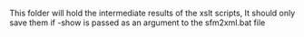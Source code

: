 This folder will hold the intermediate results of the xslt scripts,
It should only save them if -show is passed as an argument to the sfm2xml.bat file